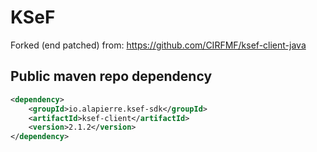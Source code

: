 # **KSeF**

Forked (end patched) from: https://github.com/CIRFMF/ksef-client-java 

## Public maven repo dependency

````xml
<dependency>
    <groupId>io.alapierre.ksef-sdk</groupId>
    <artifactId>ksef-client</artifactId>
    <version>2.1.2</version>
</dependency>
````

